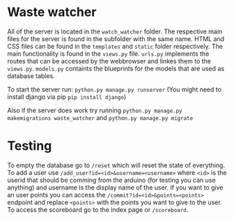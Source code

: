 # Waste watcher

All of the server is located in the `watch_watcher` folder. The respective main files for the server is found in the subfolder with the same name. HTML and CSS files can be found in the `templates` and `static` folder respectively. The main functionality is found in the `views.py` file. `urls.py` implements the routes that can be accessed by the webbrowser and linkes them to the `views.py`. `models.py` containts the blueprints for the models that are used as database tables. 


To start the server run: `python.py manage.py runserver` (You might need to install django via pip `pip install django`)

Also if the server does work try running `python.py manage.py makemigrations waste_watcher` and `python.py manage.py migrate`

# Testing

To empty the database go to `/reset` which will reset the state of everything. 
To add a user use `/add_user?id=<id>&username=<username>` where `<id>` is the userid that should be comming from the arduino (for testing you can use anything) and username is the display name of the user. If you want to give an user points you can access the `/commit?id=<id>&points=<points>` endpoint and replace `<points>` with the points you want to give to the user. To access the scoreboard go to the index page or `/scoreboard`.